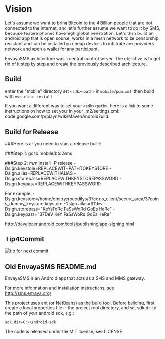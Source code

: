 
# Vision

Let's assume we want to bring Bitcoin to the 4 Billion people that are not connected to the internet, and let's further assume we want to do it by SMS, because feature phones have high global penetration. Let's then build an android app that is open source, works in a mesh network to be censorship resistant and can be installed on cheap devices to infiltrate any providers network and open a wallet for any participant.

EnvayaSMS architecture was a central control server. The objective is to get rid of it step by step and create the previously described architecture.


## Build

enter the "mobile" directory
set `<sdk><path>` in `mobile/pom.xml`, then build with `mvn clean install`

If you want a different way to set your `<sdk><path>`, here is a link to some instructions on how to set your <sdk><path> in your .m2/settings.xml: 
code.google.com/p/playn/wiki/MavenAndroidBuild. 

## Build for Release

###Here is all you need to start a release build:

###Step 1: go to mobile/btc2sms

###Step 2:
mvn install -P release -Dsign.keystore=REPLACEWITHPATHTOKEYSTORE -Dsign.alias=REPLACEWITHALIAS -Dsign.storepass=REPLACEWITHKEYSTOREPASSWORD -Dsign.keypass=REPLACEWITHKEYPASSWORD

For example:
-Dsign.keystore=/home/dmitrycrocodilys/37coins_client/secure_area/37coins_dummy_keystore.keystore
-Dsign.alias=37dev
-Dsign.storepass="KeYsToRe PaSsWoRd GoEs HeRe"
-Dsign.keypass="37DeV KeY PaSsWoRd GoEs HeRe"

http://developer.android.com/tools/publishing/app-signing.html

## Tip4Commit

[![tip for next commit](http://tip4commit.com/projects/530.svg)](http://tip4commit.com/projects/530)

## Old EnvayaSMS README.md


EnvayaSMS is an Android app that acts as a SMS and MMS gateway. 

For more information and installation instructions, 
see http://sms.envaya.org/

This project uses ant (or NetBeans) as the build tool.
Before building, first create a local.properties file in the project root directory,
and set sdk.dir to the path of your android sdk, e.g.:

`sdk.dir=C:\\android-sdk`

The code is released under the MIT license; see LICENSE
